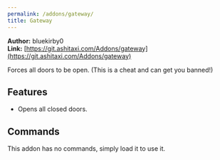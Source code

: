 ```yaml
---
permalink: /addons/gateway/
title: Gateway
---
```


**Author:** bluekirby0<br/>
**Link:** [https://git.ashitaxi.com/Addons/gateway](https://git.ashitaxi.com/Addons/gateway)

Forces all doors to be open. (This is a cheat and can get you banned!)

## Features

  * Opens all closed doors.

## Commands

This addon has no commands, simply load it to use it.